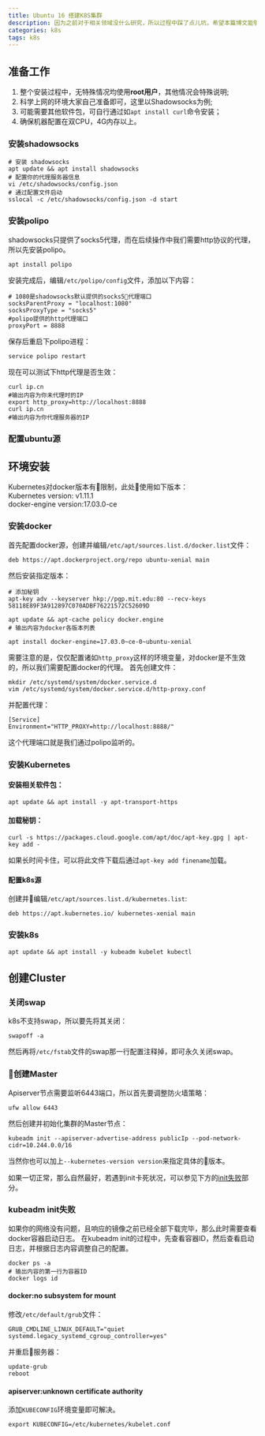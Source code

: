 ```yaml
---
title: Ubuntu 16 搭建K8S集群
description: 因为之前对于相关领域没什么研究，所以过程中踩了点儿坑，希望本篇博文能够帮助你顺利搭建kubernetes集群。
categories: k8s
tags: k8s
---
```


## 准备工作
1. 整个安装过程中，无特殊情况均使用**root用户**，其他情况会特殊说明;
2. 科学上网的环境大家自己准备即可，这里以Shadowsocks为例;
3. 可能需要其他软件包，可自行通过如`apt install curl`命令安装；
4. 确保机器配置在双CPU，4G内存以上。

### 安装shadowsocks
```shell
# 安装 shadowsocks
apt update && apt install shadowsocks
# 配置你的代理服务器信息
vi /etc/shadowsocks/config.json
# 通过配置文件启动
sslocal -c /etc/shadowsocks/config.json -d start
```

### 安装polipo
shadowsocks只提供了socks5代理，而在后续操作中我们需要http协议的代理，所以先安装polipo。

```shell
apt install polipo
```
安装完成后，编辑`/etc/polipo/config`文件，添加以下内容：
```vim
# 1080是shadowsocks默认提供的socks5代理端口 
socksParentProxy = "localhost:1080"
socksProxyType = "socks5"
#polipo提供的http代理端口
proxyPort = 8888
```
保存后重启下polipo进程：
```shell
service polipo restart
```
现在可以测试下http代理是否生效：
```shell
curl ip.cn
#输出内容为你未代理时的IP
export http_proxy=http://localhost:8888
curl ip.cn
#输出内容为你代理服务器的IP
```

### 配置ubuntu源

## 环境安装
Kubernetes对docker版本有限制，此处使用如下版本：  
Kubernetes version: v1.11.1  
docker-engine version:17.03.0-ce
### 安装docker
首先配置docker源，创建并编辑`/etc/apt/sources.list.d/docker.list`文件：
```vim
deb https://apt.dockerproject.org/repo ubuntu-xenial main
```
然后安装指定版本：
```shell
# 添加秘钥
apt-key adv --keyserver hkp://pgp.mit.edu:80 --recv-keys 58118E89F3A912897C070ADBF76221572C52609D

apt update && apt-cache policy docker.engine
# 输出内容为docker各版本列表

apt install docker-engine=17.03.0~ce-0~ubuntu-xenial
```
需要注意的是，仅仅配置诸如`http_proxy`这样的环境变量，对docker是不生效的，所以我们需要配置docker的代理。
首先创建文件：
```shell
mkdir /etc/systemd/system/docker.service.d
vim /etc/systemd/system/docker.service.d/http-proxy.conf
```
并配置代理：
```vim
[Service]
Environment="HTTP_PROXY=http://localhost:8888/"
```
这个代理端口就是我们通过polipo监听的。

### 安装Kubernetes
#### 安装相关软件包：
```shell
apt update && apt install -y apt-transport-https
```
#### 加载秘钥：
```shell
curl -s https://packages.cloud.google.com/apt/doc/apt-key.gpg | apt-key add -
```
如果长时间卡住，可以将此文件下载后通过`apt-key add finename`加载。
#### 配置k8s源
创建并编辑`/etc/apt/sources.list.d/kubernetes.list`:
```vim
deb https://apt.kubernetes.io/ kubernetes-xenial main
```
### 安装k8s
```shell
apt update && apt install -y kubeadm kubelet kubectl
```

## 创建Cluster
### 关闭swap
k8s不支持swap，所以要先将其关闭：
```shell
swapoff -a
```
然后再将`/etc/fstab`文件的swap那一行配置注释掉，即可永久关闭swap。
### 创建Master
Apiserver节点需要监听6443端口，所以首先要调整防火墙策略：
```
ufw allow 6443
```
然后创建并初始化集群的Master节点：
```shell
kubeadm init --apiserver-advertise-address publicIp --pod-network-cidr=10.244.0.0/16
```
当然你也可以加上`--kubernetes-version version`来指定具体的版本。

如果一切正常，那么自然最好，若遇到init卡死状况，可以参见下方的[init失败](#initFail)部分。


### <span id="initFail">kubeadm init失败</span>
如果你的网络没有问题，且响应的镜像之前已经全部下载完毕，那么此时需要查看docker容器启动日志。
在kubeadm init的过程中，先查看容器ID，然后查看启动日志，并根据日志内容调整自己的配置。
```shell
docker ps -a
# 输出内容的第一行为容器ID
docker logs id
```

#### docker:no subsystem for mount
修改`/etc/default/grub`文件：
```vim
GRUB_CMDLINE_LINUX_DEFAULT="quiet systemd.legacy_systemd_cgroup_controller=yes"
```
并重启服务器：
```shell
update-grub
reboot
```

#### apiserver:unknown certificate authority
添加`KUBECONFIG`环境变量即可解决。
```shell
export KUBECONFIG=/etc/kubernetes/kubelet.conf 
```


